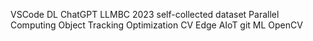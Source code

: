 VSCode
DL
ChatGPT
LLMBC 2023
self-collected dataset
Parallel Computing
Object Tracking
Optimization CV Edge
AIoT
git
ML
OpenCV
